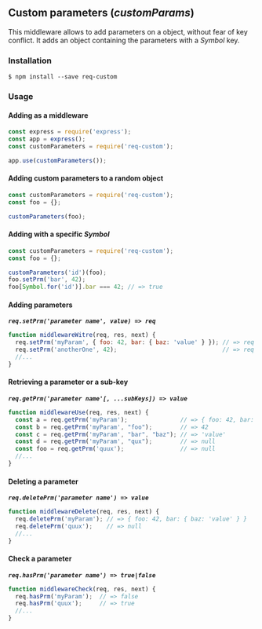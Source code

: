 ## Custom parameters (*customParams*)
This middleware allows to add parameters on a object, without fear of key conflict. 
It adds an object containing the parameters with a *Symbol* key.


### Installation 
`$ npm install --save req-custom`

### Usage
#### Adding as a middleware

```javascript
const express = require('express');
const app = express();
const customParameters = require('req-custom');

app.use(customParameters());
```

#### Adding custom parameters to a random object

```javascript
const customParameters = require('req-custom');
const foo = {};

customParameters(foo);
```

#### Adding with a specific *Symbol*

```javascript
const customParameters = require('req-custom');
const foo = {};

customParameters('id')(foo);
foo.setPrm('bar', 42);
foo[Symbol.for('id')].bar === 42; // => true
```

#### Adding parameters
***`req.setPrm('parameter name', value) => req`***
```javascript
function middlewareWitre(req, res, next) {
  req.setPrm('myParam', { foo: 42, bar: { baz: 'value' } }); // => req
  req.setPrm('anotherOne', 42);                              // => req
  //...
}
```

#### Retrieving a parameter or a sub-key
***`req.getPrm('parameter name'[, ...subKeys]) => value`***

```javascript
function middlewareUse(req, res, next) {
  const a = req.getPrm('myParam');               // => { foo: 42, bar: { baz: 'value' } }
  const b = req.getPrm('myParam', "foo");        // => 42
  const c = req.getPrm('myParam', "bar", "baz"); // => 'value'
  const d = req.getPrm('myParam', "qux");        // => null
  const foo = req.getPrm('quux');                // => null
  //...
}
```

#### Deleting a parameter
***`req.deletePrm('parameter name') => value`***

```javascript
function middlewareDelete(req, res, next) {
  req.deletePrm('myParam'); // => { foo: 42, bar: { baz: 'value' } }
  req.deletePrm('quux');    // => null
  //...
}
```

#### Check a parameter
***`req.hasPrm('parameter name') => true|false`***
```javascript
function middlewareCheck(req, res, next) {
  req.hasPrm('myParam');  // => false
  req.hasPrm('quux');     // => true
  //...
}
```
